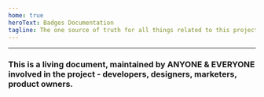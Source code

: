 ```yaml
---
home: true
heroText: Badges Documentation
tagline: The one source of truth for all things related to this project.
---
```


-------------
### This is a living document, maintained by ANYONE & EVERYONE involved in the project - developers, designers, marketers, product owners.

<style src="./assets/docs-style-overrides.css"></style>
<style src="../public/css/app.css"></style>